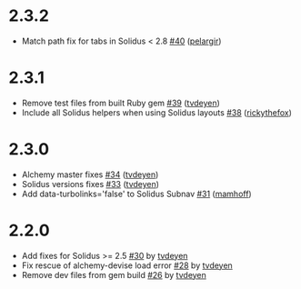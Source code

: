 # 2.3.2

- Match path fix for tabs in Solidus < 2.8 [#40](https://github.com/AlchemyCMS/alchemy-solidus/pull/40) ([pelargir](https://github.com/pelargir))

# 2.3.1

- Remove test files from built Ruby gem [#39](https://github.com/AlchemyCMS/alchemy-solidus/pull/39) ([tvdeyen](https://github.com/tvdeyen))
- Include all Solidus helpers when using Solidus layouts [#38](https://github.com/AlchemyCMS/alchemy-solidus/pull/38) ([rickythefox](https://github.com/rickythefox))

# 2.3.0

- Alchemy master fixes [#34](https://github.com/AlchemyCMS/alchemy-solidus/pull/34) ([tvdeyen](https://github.com/tvdeyen))
- Solidus versions fixes [#33](https://github.com/AlchemyCMS/alchemy-solidus/pull/33) ([tvdeyen](https://github.com/tvdeyen))
- Add data-turbolinks='false' to Solidus Subnav [#31](https://github.com/AlchemyCMS/alchemy-solidus/pull/31) ([mamhoff](https://github.com/mamhoff))

# 2.2.0

- Add fixes for Solidus >= 2.5 [#30](https://github.com/AlchemyCMS/alchemy-solidus/pull/30) by [tvdeyen](https://github.com/tvdeyen)
- Fix rescue of alchemy-devise load error [#28](https://github.com/AlchemyCMS/alchemy-solidus/pull/28) by [tvdeyen](https://github.com/tvdeyen)
- Remove dev files from gem build [#26](https://github.com/AlchemyCMS/alchemy-solidus/pull/26) by [tvdeyen](https://github.com/tvdeyen)
